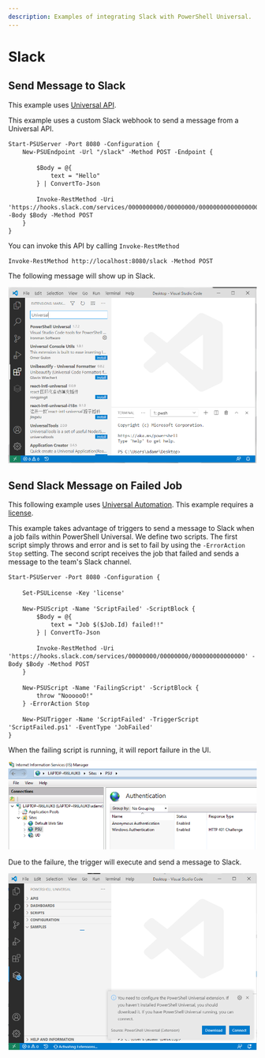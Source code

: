 ```yaml
---
description: Examples of integrating Slack with PowerShell Universal.
---
```


# Slack

## Send Message to Slack

This example uses [Universal API](../api/about.md).

This example uses a custom Slack webhook to send a message from a Universal API.

```text
Start-PSUServer -Port 8080 -Configuration {
    New-PSUEndpoint -Url "/slack" -Method POST -Endpoint {

        $Body = @{
            text = "Hello"
        } | ConvertTo-Json

        Invoke-RestMethod -Uri 'https://hooks.slack.com/services/0000000000/00000000/00000000000000000' -Body $Body -Method POST
    }
}
```

You can invoke this API by calling `Invoke-RestMethod`

```text
Invoke-RestMethod http://localhost:8080/slack -Method POST
```

The following message will show up in Slack.

![](../.gitbook/assets/image%20%28200%29.png)

## Send Slack Message on Failed Job

This following example uses [Universal Automation](../automation/about.md). This example requires a [license](../get-started/licensing.md).

This example takes advantage of triggers to send a message to Slack when a job fails within PowerShell Universal. We define two scripts. The first script simply throws and error and is set to fail by using the `-ErrorAction Stop` setting. The second script receives the job that failed and sends a message to the team's Slack channel.

```text
Start-PSUServer -Port 8080 -Configuration {

    Set-PSULicense -Key 'license'

    New-PSUScript -Name 'ScriptFailed' -ScriptBlock {
        $Body = @{
            text = "Job $($Job.Id) failed!!"
        } | ConvertTo-Json

        Invoke-RestMethod -Uri 'https://hooks.slack.com/services/00000000/00000000/000000000000000' -Body $Body -Method POST
    }

    New-PSUScript -Name 'FailingScript' -ScriptBlock {
        throw "NoooooO!"
    } -ErrorAction Stop

    New-PSUTrigger -Name 'ScriptFailed' -TriggerScript 'ScriptFailed.ps1' -EventType 'JobFailed'
}
```

When the failing script is running, it will report failure in the UI.

![](../.gitbook/assets/image%20%28199%29.png)

Due to the failure, the trigger will execute and send a message to Slack.

![](../.gitbook/assets/image%20%28201%29.png)

